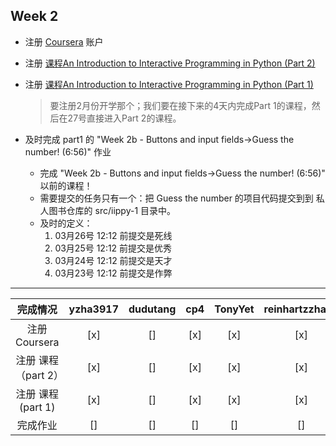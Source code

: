 ## Week 2

- 注册 [Coursera](https://www.coursera.org/login?post_redirect=https%3A%2F%2Fwww.coursera.org%2Faccount%2Flogout) 账户

- 注册 [课程An Introduction to Interactive Programming in Python (Part 2)](https://www.coursera.org/course/interactivepython2)

- 注册 [课程An Introduction to Interactive Programming in Python (Part 1)](https://www.coursera.org/course/interactivepython1)
  >要注册2月份开学那个；我们要在接下来的4天内完成Part 1的课程，然后在27号直接进入Part 2的课程。

- 及时完成 part1 的 "Week 2b - Buttons and input fields->Guess the number! (6:56)" 作业  
	* 完成 "Week 2b - Buttons and input fields->Guess the number! (6:56)" 以前的课程！  
	* 需要提交的任务只有一个：把 Guess the number 的项目代码提交到到 私人图书仓库的 src/iippy-1 目录中。  
	* 及时的定义：
		1. 03月26号 12:12 前提交是死线  
		2. 03月25号 12:12 前提交是优秀  
		3. 03月24号 12:12 前提交是天才  
		4. 03月23号 12:12 前提交是作弊  


--------

完成情况                       | yzha3917 | dudutang | cp4 | TonyYet | reinhartzzhang | xiaokechenchen | zxcbbn
:-----:|:-----:|:-----:|:-----:|:----:|:-----:|:-----:|:------:
注册 Coursera                  | [x]      | []       | [x] | [x]     | [x]            | [ ]            | [x] 
注册 课程（part 2）            | [x]      | []       | [x] | [x]     | [x]            | [ ]            | [x] 
注册 课程  (part 1)            | [x]      | []       | [x] | [x]     | [x]            | []        | [x] 
完成作业                       | []       | []       | []  | []      | []             | []        | [] 
